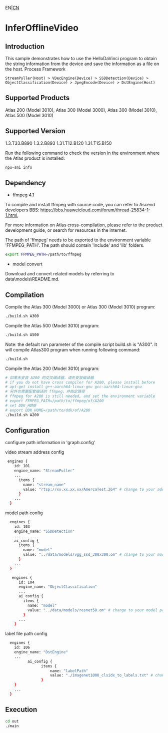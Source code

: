 EN|[CN](README.zh.md)
# InferOfflineVideo

## Introduction

This sample demonstrates how to use the HelloDaVinci program to obtain the string information from the device and save the information as a file on the host.
Process Framework

    StreamPuller(Host) > VDecEngine(Device) > SSDDetection(Device) > ObjectClassification(Device) > JpegEncode(Device) > DstEngine(Host)

## Supported Products

Atlas 200 (Model 3010), Atlas 300 (Model 3000), Atlas 300 (Model 3010), Atlas 500 (Model 3010)

## Supported Version

1.3.T33.B890 1.3.2.B893 1.31.T12.B120 1.31.T15.B150

Run the following command to check the version in the environment where the Atlas product is installed:
```bash
npu-smi info
```

## Dependency

- ffmpeg 4.1

To compile and install ffmpeg with  source code, you can refer to Ascend developers BBS: https://bbs.huaweicloud.com/forum/thread-25834-1-1.html,

For more information on Atlas cross-compilation, please refer to the product development guide, or search for resources in the internet.


The path of 'ffmpeg' needs to be exported to the environment variable 'FFMPEG_PATH'. The path should contain 'include' and 'lib' folders.

```bash
export FFMPEG_PATH=/path/to/ffmpeg
```

- model convert

Download and convert related models by referring to data\models\README.md.

## Compilation

Compile the Atlas 300 (Model 3000) or Atlas 300 (Model 3010) program:
```bash
./build.sh A300
```

Compile the Atlas 500 (Model 3010) program:
```bash
./build.sh A500
```

Note: the default run parameter of the compile script build.sh is "A300". It will compile Atlas300 program when running following command:
```bash
./build.sh 
```

Compile the Atlas 200 (Model 3010) program:
```bash
# 如果未安装 A200 的交叉编译器，请先安装编译器
# if you do not have cross compiler for A200, please install before
# apt-get install g++-aarch64-linux-gnu gcc-aarch64-linux-gnu
# 另外也需要配套编译的 ffmpeg，并指定路径
# ffmpeg for A200 is still needed, and set the environment variable
# export FFMPEG_PATH=/path/to/ffmpeg/of/A200
# set DDK_HOME
# export DDK_HOME=/path/to/ddk/of/A200
./build.sh A200
```

## Configuration

configure path information in 'graph.config'

video stream address config

```bash
 engines {
    id: 101
    engine_name: "StreamPuller"
    ...
      items {
        name: "stream_name"
        value: "rtsp://xx.xx.xx.xx/AmercaTest.264" # change to your address
      }
    ...
  }
```

model path config
```bash
  engines {
    id: 103
    engine_name: "SSDDetection"
    ...
    ai_config {
      items {
        name: "model"
        value: "../data/models/vgg_ssd_300x300.om" # change to your model path
      }
    ...
  }
```

```bash
   engines {
      id: 104
      engine_name: "ObjectClassification"
      ...
      ai_config {
        items {
          name: "model"
          value: "../data/models/resnet50.om" # change to your model path
        }
      ...
    }
```

label file path config
```bash
  engines {
    id: 106
    engine_name: "DstEngine"
    ...
          ai_config {
                items {
                    name: "labelPath"
                    value: "./imagenet1000_clsidx_to_labels.txt" # change to your label file path
                }
    }
    ...
  }
```

## Execution

```bash
cd out
./main
```
